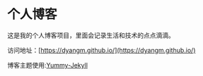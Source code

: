 # 个人博客

这是我的个人博客项目，里面会记录生活和技术的点点滴滴。


访问地址：[https://dyangm.github.io/](https://dyangm.github.io/)


博客主题使用:[Yummy-Jekyll](https://github.com/DONGChuan/Yummy-Jekyll)

